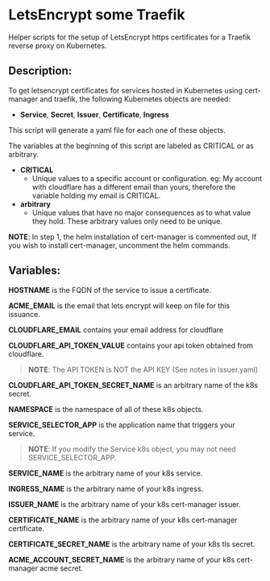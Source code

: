 # LetsEncrypt some Traefik
Helper scripts for the setup of LetsEncrypt https certificates for a Traefik reverse proxy on Kubernetes.


## Description:

To get letsencrypt certificates for services hosted in Kubernetes using cert-manager and traefik, the following Kubernetes objects are needed:

*  **Service**, **Secret**, **Issuer**, **Certificate**, **Ingress**

This script will generate a yaml file for each one of these objects.

The variables at the beginning of this script are labeled as CRITICAL or as arbitrary.

* **CRITICAL**
  * Unique values to a specific account or configuration. eg: My account with cloudflare has a different email than yours, therefore the variable holding my email is CRITICAL.
* **arbitrary**
  * Unique values that have no major consequences as to what value they hold. These arbitrary values only need to be unique.

**NOTE**: In step 1, the helm installation of cert-manager is commented out, If you wish to install cert-manager, uncomment the helm commands.

## Variables:

**HOSTNAME** is the FQDN of the service to issue a certificate.

**ACME_EMAIL** is the email that lets encrypt will keep on file for this issuance.

**CLOUDFLARE_EMAIL** contains your email address for cloudflare

**CLOUDFLARE_API_TOKEN_VALUE** contains your api token obtained from cloudflare.

> **NOTE**: The API TOKEN is NOT the API KEY (See notes in issuer.yaml)

**CLOUDFLARE_API_TOKEN_SECRET_NAME** is an arbitrary name of the k8s secret.

**NAMESPACE** is the namespace of all of these k8s objects.

**SERVICE_SELECTOR_APP** is the application name that triggers your service.

> **NOTE**: If you modify the Service k8s object, you may not need SERVICE_SELECTOR_APP.

**SERVICE_NAME** is the arbitrary name of your k8s service.

**INGRESS_NAME** is the arbitrary name of your k8s ingress.

**ISSUER_NAME** is the arbitrary name of your k8s cert-manager issuer.

**CERTIFICATE_NAME** is the arbitrary name of your k8s cert-manager certificate.

**CERTIFICATE_SECRET_NAME** is the arbitrary name of your k8s tls secret.

**ACME_ACCOUNT_SECRET_NAME** is the arbitrary name of your k8s cert-manager acme secret.
